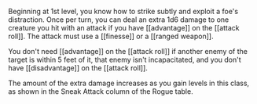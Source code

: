 Beginning at 1st level, you know how to strike subtly and exploit a foe's distraction. Once per turn, you can deal an extra 1d6 damage to one creature you hit with an attack if you have [[advantage]] on the [[attack roll]]. The attack must use a [[finesse]] or a [[ranged weapon]].

You don't need [[advantage]] on the [[attack roll]] if another enemy of the target is within 5 feet of it, that enemy isn't incapacitated, and you don't have [[disadvantage]] on the [[attack roll]].

The amount of the extra damage increases as you gain levels in this class, as shown in the Sneak Attack column of the Rogue table.